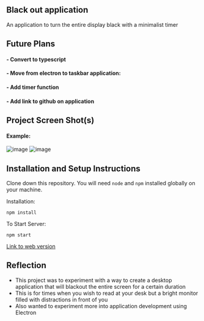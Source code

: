 ## Black out application

An application to turn the entire display black with a minimalist timer

## Future Plans 

#### - Convert to typescript
#### - Move from electron to taskbar application:
#### - Add timer function 
#### - Add link to github on application


## Project Screen Shot(s)

#### Example:   

![image](https://user-images.githubusercontent.com/56596358/193321013-3e145274-1644-4b4a-b3ec-b461b6b0ab60.png)
![image](https://user-images.githubusercontent.com/56596358/193321048-5ae280f9-d6cc-4eb7-9655-f7d4a79173f0.png)

## Installation and Setup Instructions

Clone down this repository. You will need `node` and `npm` installed globally on your machine.  

Installation:

`npm install`  

To Start Server:

`npm start`  

[Link to web version](https://profound-biscotti-01c265.netlify.app/)

## Reflection

  - This project was to experiment with a way to create a desktop application that will blackout the entire screen for a certain duration
  - This is for times when you wish to read at your desk but a bright monitor filled with distractions in front of you 
  - Also wanted to experiment more into application development using Electron
  
